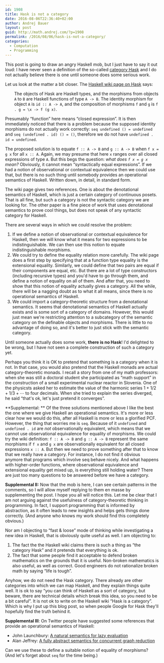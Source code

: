 ```yaml
---
id: 1908
title: Hask is not a category
date: 2016-08-06T22:36:40+02:00
author: Andrej Bauer
layout: post
guid: http://math.andrej.com/?p=1908
permalink: /2016/08/06/hask-is-not-a-category/
categories:
  - Computation
  - Programming
---
```

This post is going to draw an angry Haskell mob, but I just have to say it out loud: I have never seen a definition of the so-called [category Hask](https://wiki.haskell.org/Hask) and I do not actually believe there is one until someone does some serious work.

<!--more-->

Let us look at the matter a bit closer. The [Haskell wiki page on Hask](https://wiki.haskell.org/Hask) says:

<p style="padding-left: 30px;">
  The objects of Hask are Haskell types, and the morphisms from objects <code>A</code> to <code>B</code> are Haskell functions of type <code>A -> B</code>. The identity morphism for object <code>A</code> is <code>id :: A -> A</code>, and the composition of morphisms <code>f</code> and <code>g</code> is <code>f . g = \x -> f (g x)</code>.
</p>

Presumably “function” here means “closed expression”. It is then immediately noticed that there is a problem because the supposed identity morphisms do not actually work correctly: `seq undefined () = undefined` and `seq (undefined . id) () = ()`, therefore we do not have `undefined . id = undefined`.

The proposed solution is to equate `f :: A -> B` and `g :: A -> B` when `f x = g x` for all `x :: A`. Again, we may presume that here `x` ranges over all closed expressions of type `A`. But this begs the question: _what does `f x = g x` mean?_ Obviously, it cannot mean “syntactically equal expressions”. If we had a notion of observational or contextual equivalence then we could use that, but there is no such thing until somebody provides an operational semantics of Haskell. Written down, in detail, in standard form.

The wiki page gives two references. One is about the denotational semantics of Haskell, which is just a certain category of continuous posets. That is all fine, but such a category is not the syntactic category we are looking for. The other paper is a fine piece of work that uses denotational semantics to prove cool things, but does not speak of any syntactic category for Haskell.

There are several ways in which we could resolve the problem:

  1. If we define a notion of observational or contextual equivalence for Haskell, then we will know what it means for two expressions to be indistinguishable. We can then use this notion to equate indistinguishable morphisms.
  2. We could try to define the equality relation more carefully. The wiki page does a first step by specifying that at a function type equality is the extensional equality. Similarly, we could define that two pairs are equal if their components are equal, etc. But there are a lot of type constructors (including recursive types) and you'd have to go through them, and define a notion of equality on all of them. And after that, you need to show that this notion of equality actually gives a category. All the while, there will be a nagging doubt as to what it all means, since there is no operational semantics of Haskell.
  3. We could import a category-theoretic structure from a denotational semantics. It seems that denotational semantics of Haskell actually exists and is some sort of a category of domains. However, this would just mean we're restricting attention to a subcategory of the semantic category on the definable objects and morphisms. There is little to no advantage of doing so, and it's better to just stick with the semantic category.

Until someone actually does some work, **there is no Hask**! I'd delighted to be wrong, but I have not seen a complete construction of such a category yet.

Perhaps you think it is OK to pretend that something is a category when it is not. In that case, you would also pretend that the Haskell monads are actual category-theoretic monads. I recall a story from one of my math professors: when she was still a doctoral student she participated as “math support” in the construction of a small experimental nuclear reactor in Slovenia. One of the physicsts asked her to estimate the value of the harmonic series $1 + 1/2 + 1/3 + \cdots$ to four decimals. When she tried to explain the series diverged, he said “that's ok, let's just pretend it converges”.

**Supplemental: ** Of the three solutions mentioned above I like the best the one where we give Haskell an operational semantics. It's more or less clear how we would do this, after all Haskell is more or less a glorified PCF. However, the thing that worries me is `seq`. Because of it `undefined` and `undefined . id` are _not_ observationally equivalent, which means that we cannot use observational equivalence for equality of morphisms. We could try the wiki definition: `f :: A -> B` and `g :: A -> B` represent the same morphisms if `f x` and `g x` are observationally equivalent for all closed expressions `x :: A`. But then we need to prove something after that to know that we really have a category. For instance, I do not find it obvious anymore that programs which involve seq behave nicely. And what happens with higher-order functions, where observational equivalence and extensional equality get mixed up, is everything still holding water? There are just too many questions to be answered before we have a category.

**Supplemental II:** Now that the mob is here, I can see certain patterns in the comments, so I will allow myself replying to them en masse by supplementing the post. I hope you all will notice this. Let me be clear that I am not arguing against the usefulness of category-theoretic thinking in programming. In fact, I support programming that is informed by abstraction, as it often leads to new insights and helps gets things done correctly. (And anyone who knows my work should find this completely obvious.)

Nor am I objecting to “fast & loose” mode of thinking while investigating a new idea in Haskell, that is obviously quite useful as well. I am objecting to:

  1. The fact the the Haskell wiki claims there is such a thing as “the category Hask” and it pretends that everything is ok.
  2. The fact that some people find it acceptable to defend broken mathematics on the grounds that it is useful. Non-broken mathematics is also useful, as well as correct. Good engineers do not rationalize broken math by saying “life is tough”.

Anyhow, we do not need the Hask category. There already are other categories into which we can map Haskell, and they explain things quite well. It is ok to say “you can think of Haskell as a sort of category, but beware, there are technical details which break this idea, so you need to be a bit careful”. It is not ok to write on the Haskell wiki “Hask is a category”. Which is why I put up this blog post, so when people Google for Hask they'll hopefully find the truth behind it.

**Supplemental III**: On Twitter people have suggested some references that provide an operational semantics of Haskell:

  * John Launchbury: [A natural semantics for lazy evaluation](http://www.cse.chalmers.se/edu/year/2015/course/DAT140/Launchbury.pdf)
  * Alan Jeffrey: [A fully abstract semantics for concurrent graph reduction](http://ect.bell-labs.com/who/ajeffrey/papers/cs1293.pdf)

Can we use these to define a suitable notion of equality of morphisms? (And let's forget about `seq` for the time being.)
